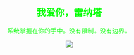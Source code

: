 <div align="center">
  <h2 style="font-family: 'Courier', monospace; color: #00FF00;">我爱你，雷纳塔</h2>
  <p style="font-family: 'Courier', monospace; color: #00FF00;">系统掌握在你的手中。没有限制。没有边界。</p>

  <img src="https://skillicons.dev/icons?i=c,ts,js,java,python,html,css,nodejs,mongodb,express,flask,neovim,sublime" />
</div>
